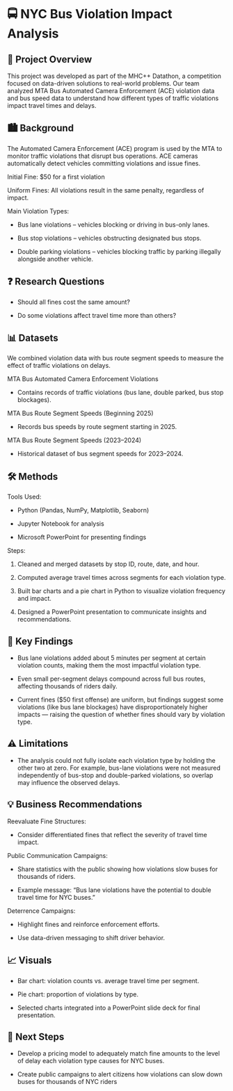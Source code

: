 # 🚍 NYC Bus Violation Impact Analysis
## 📖 Project Overview

This project was developed as part of the MHC++ Datathon, a competition focused on data-driven solutions to real-world problems. Our team analyzed MTA Bus Automated Camera Enforcement (ACE) violation data and bus speed data to understand how different types of traffic violations impact travel times and delays.

## 🏙️ Background

The Automated Camera Enforcement (ACE) program is used by the MTA to monitor traffic violations that disrupt bus operations. ACE cameras automatically detect vehicles committing violations and issue fines.

Initial Fine: $50 for a first violation

Uniform Fines: All violations result in the same penalty, regardless of impact.

Main Violation Types:

- Bus lane violations – vehicles blocking or driving in bus-only lanes.

- Bus stop violations – vehicles obstructing designated bus stops.

- Double parking violations – vehicles blocking traffic by parking illegally alongside another vehicle.

## ❓ Research Questions

- Should all fines cost the same amount?

- Do some violations affect travel time more than others?

## 📊 Datasets

We combined violation data with bus route segment speeds to measure the effect of traffic violations on delays.

MTA Bus Automated Camera Enforcement Violations

- Contains records of traffic violations (bus lane, double parked, bus stop blockages).

MTA Bus Route Segment Speeds (Beginning 2025)

- Records bus speeds by route segment starting in 2025.

MTA Bus Route Segment Speeds (2023–2024)

- Historical dataset of bus segment speeds for 2023–2024.

## 🛠️ Methods

Tools Used:

- Python (Pandas, NumPy, Matplotlib, Seaborn)

- Jupyter Notebook for analysis

- Microsoft PowerPoint for presenting findings

Steps:

1. Cleaned and merged datasets by stop ID, route, date, and hour.

2. Computed average travel times across segments for each violation type.

3. Built bar charts and a pie chart in Python to visualize violation frequency and impact.

4. Designed a PowerPoint presentation to communicate insights and recommendations.

## 🔑 Key Findings

- Bus lane violations added about 5 minutes per segment at certain violation counts, making them the most impactful violation type.

- Even small per-segment delays compound across full bus routes, affecting thousands of riders daily.

- Current fines ($50 first offense) are uniform, but findings suggest some violations (like bus lane blockages) have disproportionately higher impacts — raising the question of whether fines should vary by violation type.

## ⚠️ Limitations

- The analysis could not fully isolate each violation type by holding the other two at zero. For example, bus-lane violations were not measured independently of bus-stop and double-parked violations, so overlap may influence the observed delays.

## 💡 Business Recommendations

Reevaluate Fine Structures: 

- Consider differentiated fines that reflect the severity of travel time impact.

Public Communication Campaigns:

- Share statistics with the public showing how violations slow buses for thousands of riders.

- Example message: “Bus lane violations have the potential to double travel time for NYC buses.”

Deterrence Campaigns:

- Highlight fines and reinforce enforcement efforts.

- Use data-driven messaging to shift driver behavior.

## 📈 Visuals

- Bar chart: violation counts vs. average travel time per segment.

- Pie chart: proportion of violations by type.

- Selected charts integrated into a PowerPoint slide deck for final presentation.

## 🚀 Next Steps

- Develop a pricing model to adequately match fine amounts to the level of delay each violation type causes for NYC buses.

- Create public campaigns to alert citizens how violations can slow down buses for thousands of NYC riders
